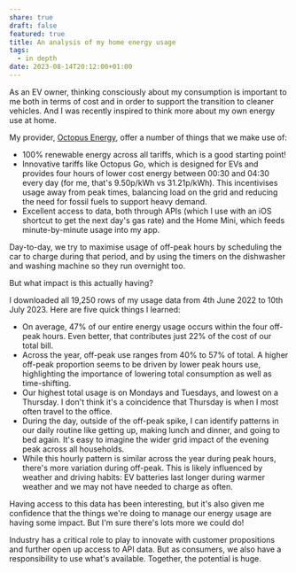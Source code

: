 ```yaml
---
share: true
draft: false
featured: true
title: An analysis of my home energy usage
tags:
  - in depth
date: 2023-08-14T20:12:00+01:00
---
```


As an EV owner, thinking consciously about my consumption is important to me both in terms of cost and in order to support the transition to cleaner vehicles. And I was recently inspired to think more about my own energy use at home.
  
My provider, [Octopus Energy](https://octopus.energy), offer a number of things that we make use of:
  
- 100% renewable energy across all tariffs, which is a good starting point!  
- Innovative tariffs like Octopus Go, which is designed for EVs and provides four hours of lower cost energy between 00:30 and 04:30 every day (for me, that's 9.50p/kWh vs 31.21p/kWh). This incentivises usage away from peak times, balancing load on the grid and reducing the need for fossil fuels to support heavy demand.
- Excellent access to data, both through APIs (which I use with an iOS shortcut to get the next day's gas rate) and the Home Mini, which feeds minute-by-minute usage into my app.
  
Day-to-day, we try to maximise usage of off-peak hours by scheduling the car to charge during that period, and by using the timers on the dishwasher and washing machine so they run overnight too.
  
But what impact is this actually having?
  
I downloaded all 19,250 rows of my usage data from 4th June 2022 to 10th July 2023. Here are five quick things I learned:
  
- On average, 47% of our entire energy usage occurs within the four off-peak hours. Even better, that contributes just 22% of the cost of our total bill.
- Across the year, off-peak use ranges from 40% to 57% of total. A higher off-peak proportion seems to be driven by lower peak hours use, highlighting the importance of lowering total consumption as well as time-shifting.
- Our highest total usage is on Mondays and Tuesdays, and lowest on a Thursday. I don't think it's a coincidence that Thursday is when I most often travel to the office.
- During the day, outside of the off-peak spike, I can identify patterns in our daily routine like getting up, making lunch and dinner, and going to bed again. It's easy to imagine the wider grid impact of the evening peak across all households.
- While this hourly pattern is similar across the year during peak hours, there's more variation during off-peak. This is likely influenced by weather and driving habits: EV batteries last longer during warmer weather and we may not have needed to charge as often.  
  
Having access to this data has been interesting, but it's also given me confidence that the things we're doing to manage our energy usage are having some impact. But I'm sure there's lots more we could do!
  
Industry has a critical role to play to innovate with customer propositions and further open up access to API data. But as consumers, we also have a responsibility to use what's available. Together, the potential is huge.